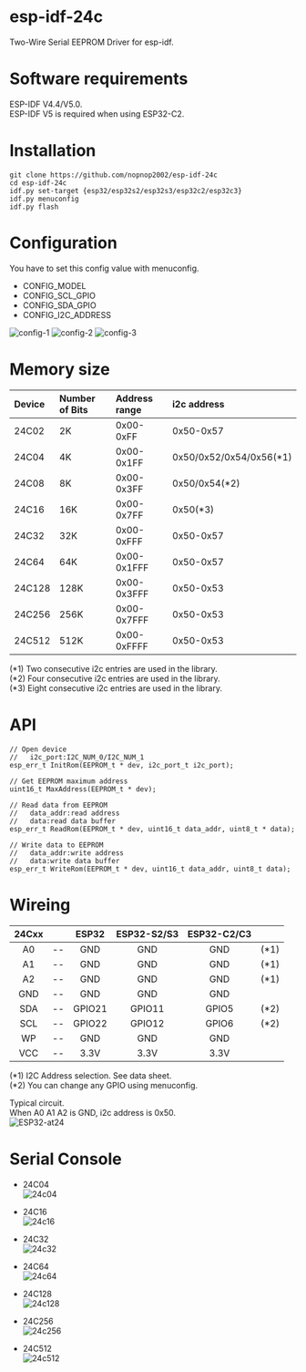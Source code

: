 # esp-idf-24c
Two-Wire Serial EEPROM Driver for esp-idf.   

# Software requirements   
ESP-IDF V4.4/V5.0.   
ESP-IDF V5 is required when using ESP32-C2.   

# Installation   

```
git clone https://github.com/nopnop2002/esp-idf-24c
cd esp-idf-24c
idf.py set-target {esp32/esp32s2/esp32s3/esp32c2/esp32c3}
idf.py menuconfig
idf.py flash
```


# Configuration   
You have to set this config value with menuconfig.   
- CONFIG_MODEL   
- CONFIG_SCL_GPIO   
- CONFIG_SDA_GPIO   
- CONFIG_I2C_ADDRESS   


![config-1](https://user-images.githubusercontent.com/6020549/79178157-6f166700-7e3f-11ea-9e1a-c8beab040df5.jpg)
![config-2](https://user-images.githubusercontent.com/6020549/79178160-70e02a80-7e3f-11ea-92c2-1c671a090f7b.jpg)
![config-3](https://user-images.githubusercontent.com/6020549/79178166-73428480-7e3f-11ea-8266-ceac32c4e09b.jpg)


# Memory size

|Device|Number of Bits|Address range|i2c address|
|:---|:---|:---|:---|
|24C02|2K|0x00-0xFF|0x50-0x57|
|24C04|4K|0x00-0x1FF|0x50/0x52/0x54/0x56(*1)|
|24C08|8K|0x00-0x3FF|0x50/0x54(*2)|
|24C16|16K|0x00-0x7FF|0x50(*3)|
|24C32|32K|0x00-0xFFF|0x50-0x57|
|24C64|64K|0x00-0x1FFF|0x50-0x57|
|24C128|128K|0x00-0x3FFF|0x50-0x53|
|24C256|256K|0x00-0x7FFF|0x50-0x53|
|24C512|512K|0x00-0xFFFF|0x50-0x53|

(*1) Two consecutive i2c entries are used in the library.   
(*2) Four consecutive i2c entries are used in the library.   
(*3) Eight consecutive i2c entries are used in the library.   


# API
```
// Open device
//   i2c_port:I2C_NUM_0/I2C_NUM_1
esp_err_t InitRom(EEPROM_t * dev, i2c_port_t i2c_port);

// Get EEPROM maximum address
uint16_t MaxAddress(EEPROM_t * dev);

// Read data from EEPROM
//   data_addr:read address
//   data:read data buffer
esp_err_t ReadRom(EEPROM_t * dev, uint16_t data_addr, uint8_t * data);

// Write data to EEPROM
//   data_addr:write address
//   data:write data buffer
esp_err_t WriteRom(EEPROM_t * dev, uint16_t data_addr, uint8_t data);
```


# Wireing  

|24Cxx||ESP32|ESP32-S2/S3|ESP32-C2/C3||
|:-:|:-:|:-:|:-:|:-:|:-:|
|A0|--|GND|GND|GND|(*1)|
|A1|--|GND|GND|GND|(*1)|
|A2|--|GND|GND|GND|(*1)|
|GND|--|GND|GND|GND||
|SDA|--|GPIO21|GPIO11|GPIO5|(*2)|
|SCL|--|GPIO22|GPIO12|GPIO6|(*2)|
|WP|--|GND|GND|GND||
|VCC|--|3.3V|3.3V|3.3V||

(*1) I2C Address selection. See data sheet.   
(*2) You can change any GPIO using menuconfig.   

Typical circuit.   
When A0 A1 A2 is GND, i2c address is 0x50.  
![ESP32-at24](https://user-images.githubusercontent.com/6020549/203323623-46874bef-55e8-4b45-9d64-e1f55d6b7281.jpg)

# Serial Console   

- 24C04   
![24c04](https://user-images.githubusercontent.com/6020549/202889995-937bfd55-f6c7-4c9f-ad44-1d43cd60778a.jpg)

- 24C16   
![24c16](https://user-images.githubusercontent.com/6020549/202889996-2363c924-4f9e-4c81-bdd7-72c59f6d3f02.jpg)

- 24C32   
![24c32](https://user-images.githubusercontent.com/6020549/202890000-16089016-a1ce-48f4-b21c-1604f868329c.jpg)

- 24C64   
![24c64](https://user-images.githubusercontent.com/6020549/202890002-b9f3723d-3e51-4b91-9c28-50cedfc5072f.jpg)

- 24C128   
![24c128](https://user-images.githubusercontent.com/6020549/202890003-40b67add-18ae-424f-84e2-a0c083e33550.jpg)

- 24C256   
![24c256](https://user-images.githubusercontent.com/6020549/202890004-51accadc-c4f0-4d1c-9260-b84bb1449bba.jpg)

- 24C512   
![24c512](https://user-images.githubusercontent.com/6020549/202890005-1c7b9ac6-fcdb-4063-9350-150e9dfa9b8e.jpg)

